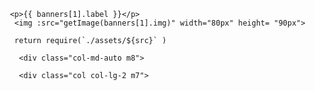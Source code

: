      <p>{{ banners[1].label }}</p>
      <img :src="getImage(banners[1].img)" width="80px" height= "90px">

      return require(`./assets/${src}` )

       <div class="col-md-auto m8">

       <div class="col col-lg-2 m7">